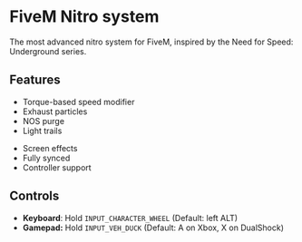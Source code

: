 FiveM Nitro system
==================

The most advanced nitro system for FiveM, inspired by the Need for Speed: Underground series.

Features
--------

- Torque-based speed modifier
- Exhaust particles
- NOS purge
- Light trails
<!-- - Nitro fuel system -->
- Screen effects
- Fully synced
- Controller support

<!--
Planned features:
- Implement exported API for:
  - Customizable control configuration
  - Customizable speed modifier
  - Customizable exhaust particles
  - Customizable purge locations & colors
  - Customizable light trail length, fade & color
  - Customizable nitro fuel depletion speed
- Synchronized nitro fuel levels
-->

Controls
--------

- **Keyboard**: Hold `INPUT_CHARACTER_WHEEL` (Default: left ALT)
- **Gamepad:** Hold `INPUT_VEH_DUCK` (Default: A on Xbox, X on DualShock)

